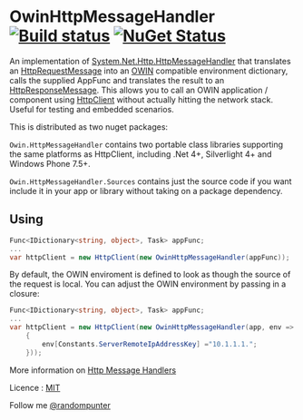 OwinHttpMessageHandler [![Build status](https://ci.appveyor.com/api/projects/status/vf9qrs3cdnar24rf/branch/master)](https://ci.appveyor.com/project/damianh/limitsmiddleware) [![NuGet Status](http://img.shields.io/nuget/v/OwinHttpMessageHandler.svg?style=flat)](https://www.nuget.org/packages/OwinHttpMessageHandler/)
=====================

An implementation of [System.Net.Http.HttpMessageHandler] that translates an [HttpRequestMessage] into an [OWIN] compatible environment dictionary, calls the supplied AppFunc and translates the result to an [HttpResponseMessage]. This allows you to call an OWIN application / component using [HttpClient] without actually hitting the network stack. Useful for testing and embedded scenarios.

This is distributed as two nuget packages:

```Owin.HttpMessageHandler``` contains two portable class libraries supporting the same platforms as HttpClient, including .Net 4+, Silverlight 4+ and Windows Phone 7.5+.

```Owin.HttpMessageHandler.Sources``` contains just the source code if you want include it in your app or library without taking on a package dependency.

Using
-
```csharp
Func<IDictionary<string, object>, Task> appFunc;
...
var httpClient = new HttpClient(new OwinHttpMessageHandler(appFunc));
```

By default, the OWIN enviroment is defined to look as though the source of the request is local. You can adjust the OWIN environment by passing in a closure:

```csharp
Func<IDictionary<string, object>, Task> appFunc;
...
var httpClient = new HttpClient(new OwinHttpMessageHandler(app, env =>
    {
        env[Constants.ServerRemoteIpAddressKey] ="10.1.1.1.";
    }));
```

More information on [Http Message Handlers]

Licence : [MIT]

Follow me [@randompunter]

  [System.Net.Http.HttpMessageHandler]: http://msdn.microsoft.com/en-us/library/system.net.http.httpmessagehandler.aspx
  [HttpRequestMessage]: http://msdn.microsoft.com/en-us/library/system.net.http.httprequestmessage.aspx
  [OWIN]: http://owin.org/
  [HttpResponseMessage]: http://msdn.microsoft.com/en-us/library/system.net.http.httpresponsemessage.aspx
  [HttpClient]: http://msdn.microsoft.com/en-us/library/system.net.http.httpclient.aspx
  [Http Message Handlers]: http://www.asp.net/web-api/overview/working-with-http/http-message-handlers
  [MIT]: http://opensource.org/licenses/MIT
  [@randompunter]: http://twitter.com/randompunter
